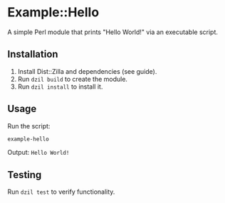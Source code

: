 # Example::Hello

A simple Perl module that prints "Hello World!" via an executable script.

## Installation
1. Install Dist::Zilla and dependencies (see guide).
2. Run `dzil build` to create the module.
3. Run `dzil install` to install it.

## Usage
Run the script:
```bash
example-hello
```
Output: `Hello World!`

## Testing
Run `dzil test` to verify functionality.
